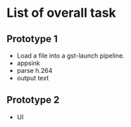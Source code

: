 # List of overall task

## Prototype 1

 - Load a file into a gst-launch pipeline.
 - appsink
 - parse h.264
 - output text

## Prototype 2

 - UI
